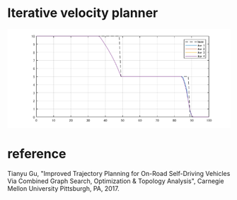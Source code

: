 # Iterative velocity planner

![result](https://github.com/TakaHoribe/matlab_algorithm/blob/master/iterative_velocity_planner/result.png)

# reference
Tianyu Gu, "Improved Trajectory Planning for On-Road Self-Driving Vehicles Via Combined Graph Search, Optimization & Topology Analysis", Carnegie Mellon University
Pittsburgh, PA, 2017.
